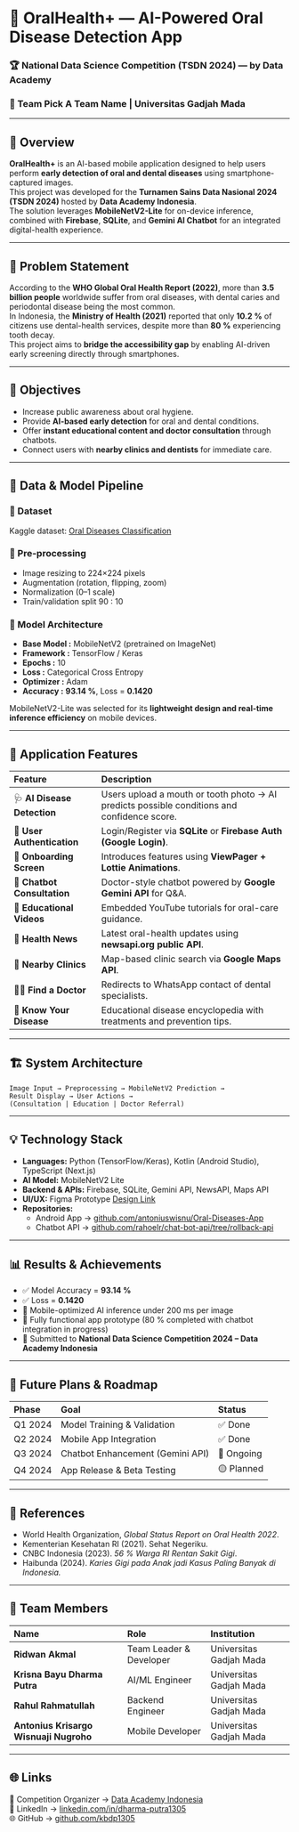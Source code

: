 # 🦷 OralHealth+ — AI-Powered Oral Disease Detection App  
### 🏆 National Data Science Competition (TSDN 2024) — by Data Academy  
### 👥 Team Pick A Team Name | Universitas Gadjah Mada

---

## 📘 Overview
**OralHealth+** is an AI-based mobile application designed to help users perform **early detection of oral and dental diseases** using smartphone-captured images.  
This project was developed for the **Turnamen Sains Data Nasional 2024 (TSDN 2024)** hosted by **Data Academy Indonesia**.  
The solution leverages **MobileNetV2-Lite** for on-device inference, combined with **Firebase**, **SQLite**, and **Gemini AI Chatbot** for an integrated digital-health experience.

---

## 🎯 Problem Statement
According to the **WHO Global Oral Health Report (2022)**, more than **3.5 billion people** worldwide suffer from oral diseases, with dental caries and periodontal disease being the most common.  
In Indonesia, the **Ministry of Health (2021)** reported that only **10.2 %** of citizens use dental-health services, despite more than **80 %** experiencing tooth decay.  
This project aims to **bridge the accessibility gap** by enabling AI-driven early screening directly through smartphones.

---

## 🧩 Objectives
- Increase public awareness about oral hygiene.  
- Provide **AI-based early detection** for oral and dental conditions.  
- Offer **instant educational content and doctor consultation** through chatbots.  
- Connect users with **nearby clinics and dentists** for immediate care.

---

## 🧠 Data & Model Pipeline

### 🔹 Dataset  
Kaggle dataset: [Oral Diseases Classification](https://www.kaggle.com/datasets/salmansajid05/oral-diseases)  

### 🔹 Pre-processing
- Image resizing to 224×224 pixels  
- Augmentation (rotation, flipping, zoom)  
- Normalization (0–1 scale)  
- Train/validation split 90 : 10  

### 🔹 Model Architecture
- **Base Model :** MobileNetV2 (pretrained on ImageNet)  
- **Framework :** TensorFlow / Keras  
- **Epochs :** 10  
- **Loss :** Categorical Cross Entropy  
- **Optimizer :** Adam  
- **Accuracy :** **93.14 %**, Loss = **0.1420**  

MobileNetV2-Lite was selected for its **lightweight design and real-time inference efficiency** on mobile devices.

---

## 📱 Application Features

| Feature | Description |
|:--|:--|
| 🩺 **AI Disease Detection** | Users upload a mouth or tooth photo → AI predicts possible conditions and confidence score. |
| 👤 **User Authentication** | Login/Register via **SQLite** or **Firebase Auth (Google Login)**. |
| 🚀 **Onboarding Screen** | Introduces features using **ViewPager + Lottie Animations**. |
| 🤖 **Chatbot Consultation** | Doctor-style chatbot powered by **Google Gemini API** for Q&A. |
| 🎥 **Educational Videos** | Embedded YouTube tutorials for oral-care guidance. |
| 📰 **Health News** | Latest oral-health updates using **newsapi.org public API**. |
| 🏥 **Nearby Clinics** | Map-based clinic search via **Google Maps API**. |
| 👨‍⚕️ **Find a Doctor** | Redirects to WhatsApp contact of dental specialists. |
| 🧠 **Know Your Disease** | Educational disease encyclopedia with treatments and prevention tips. |

---

## 🏗️ System Architecture
```text
Image Input → Preprocessing → MobileNetV2 Prediction → 
Result Display → User Actions → 
(Consultation | Education | Doctor Referral)
```

---

## 💡 Technology Stack
- **Languages:** Python (TensorFlow/Keras), Kotlin (Android Studio), TypeScript (Next.js)  
- **AI Model:** MobileNetV2 Lite  
- **Backend & APIs:** Firebase, SQLite, Gemini API, NewsAPI, Maps API  
- **UI/UX:** Figma Prototype [Design Link](https://www.figma.com/design/ZJ1Hollm8wpcgAcPxY5QD0/Prototype-TSDN-2024---Oral-Diseases-App)  
- **Repositories:**  
  - Android App → [github.com/antoniuswisnu/Oral-Diseases-App](https://github.com/antoniuswisnu/Oral-Diseases-App)  
  - Chatbot API → [github.com/rahoelr/chat-bot-api/tree/rollback-api](https://github.com/rahoelr/chat-bot-api/tree/rollback-api)

---

## 📊 Results & Achievements
- ✅ Model Accuracy = **93.14 %**  
- ✅ Loss = **0.1420**  
- 🚀 Mobile-optimized AI inference under 200 ms per image  
- 🧩 Fully functional app prototype (80 % completed with chatbot integration in progress)  
- 🏅 Submitted to **National Data Science Competition 2024 – Data Academy Indonesia**

---

## 🧩 Future Plans & Roadmap
| Phase | Goal | Status |
|:--|:--|:--|
| Q1 2024 | Model Training & Validation | ✅ Done |
| Q2 2024 | Mobile App Integration | ✅ Done |
| Q3 2024 | Chatbot Enhancement (Gemini API) | 🔄 Ongoing |
| Q4 2024 | App Release & Beta Testing | 🟡 Planned |

---

## 🧾 References
- World Health Organization, *Global Status Report on Oral Health 2022*.  
- Kementerian Kesehatan RI (2021). Sehat Negeriku.  
- CNBC Indonesia (2023). *56 % Warga RI Rentan Sakit Gigi*.  
- Haibunda (2024). *Karies Gigi pada Anak jadi Kasus Paling Banyak di Indonesia.*

---

## 👥 Team Members
| Name | Role | Institution |
|:--|:--|:--|
| **Ridwan Akmal** | Team Leader & Developer | Universitas Gadjah Mada |
| **Krisna Bayu Dharma Putra** | AI/ML Engineer | Universitas Gadjah Mada |
| **Rahul Rahmatullah** | Backend Engineer | Universitas Gadjah Mada |
| **Antonius Krisargo Wisnuaji Nugroho** | Mobile Developer | Universitas Gadjah Mada |

---

## 🌐 Links
📄 Competition Organizer → [Data Academy Indonesia](https://dataacademy.co.id)  
🔗 LinkedIn → [linkedin.com/in/dharma-putra1305](https://linkedin.com/in/dharma-putra1305)  
🌐 GitHub → [github.com/kbdp1305](https://github.com/kbdp1305)
